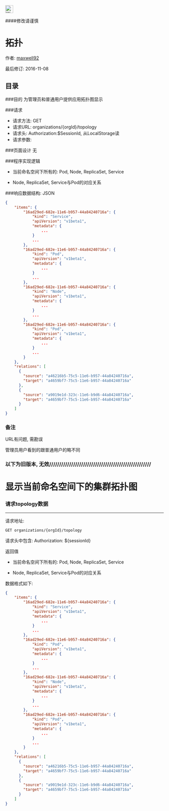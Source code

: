 <img src="http://kubernetes.io/kubernetes/img/warning.png" alt="WARNING" width="25" height="25"> 

####修改请谨慎

拓扑
==============

作者: [maxwell92](https://github.com/maxwell92)

最后修订: 2016-11-08

目录
--------------
###目的
为管理员和普通用户提供应用拓扑图显示

###请求

* 请求方法: GET 
* 请求URL: organizations/{orgId}/topology
* 请求头: Authorization:$SessionId, 从LocalStorage读 
* 请求参数: 

###页面设计 
无


###程序实现逻辑

* 当前命名空间下所有的: Pod, Node, ReplicaSet, Service

* Node, ReplicaSet, Service与Pod的对应关系


###响应数据结构: 
JSON
```json
{
    "items": {
        "16ad29ed-682e-11e6-b957-44a84240716a": {
            "kind": "Service",
            "apiVersion": "v1beta1",
            "metadata": {
                ...
            }
            ...
        },
        "16ad29ed-682e-11e6-b957-44a84240716a": {
            "kind": "Pod",
            "apiVersion": "v1beta1",
            "metadata": {
                ...
            }
            ...
        },
        "16ad29ed-682e-11e6-b957-44a84240716a": {
            "kind": "Node",
            "apiVersion": "v1beta1",
            "metadata": {
                ...
            }
            ...
        },
        "16ad29ed-682e-11e6-b957-44a84240716a": {
            "kind": "Pod",
            "apiVersion": "v1beta1",
            "metadata": {
                ...
            }
            ...
        }
    },
    "relations": [
      {
        "source": "a46216b5-75c5-11e6-b957-44a84240716a",
        "target": "a4659bf7-75c5-11e6-b957-44a84240716a"
      },
      {
        "source": "a9019e1d-323c-11e6-b9d6-44a84240716a",
        "target": "a4659bf7-75c5-11e6-b957-44a84240716a"
      }
    ]
}
```



### 备注
URL有问题, 需勘误

管理员用户看到的跟普通用户的略不同



### 以下为旧版本, 无效///////////////////////////////////////////////////

显示当前命名空间下的集群拓扑图
===============

### 请求topology数据
---------------------------------

请求地址:
```bash
GET organizations/{orgId}/topology
```

请求头中包含: Authorization: ${sessionId}


返回值

* 当前命名空间下所有的: Pod, Node, ReplicaSet, Service

* Node, ReplicaSet, Service与Pod的对应关系

数据格式如下:

```json
{
    "items": {
        "16ad29ed-682e-11e6-b957-44a84240716a": {
            "kind": "Service",
            "apiVersion": "v1beta1",
            "metadata": {
                ...
            }
            ...
        },
        "16ad29ed-682e-11e6-b957-44a84240716a": {
            "kind": "Pod",
            "apiVersion": "v1beta1",
            "metadata": {
                ...
            }
            ...
        },
        "16ad29ed-682e-11e6-b957-44a84240716a": {
            "kind": "Node",
            "apiVersion": "v1beta1",
            "metadata": {
                ...
            }
            ...
        },
        "16ad29ed-682e-11e6-b957-44a84240716a": {
            "kind": "Pod",
            "apiVersion": "v1beta1",
            "metadata": {
                ...
            }
            ...
        }
    },
    "relations": [
      {
        "source": "a46216b5-75c5-11e6-b957-44a84240716a",
        "target": "a4659bf7-75c5-11e6-b957-44a84240716a"
      },
      {
        "source": "a9019e1d-323c-11e6-b9d6-44a84240716a",
        "target": "a4659bf7-75c5-11e6-b957-44a84240716a"
      }
    ]
}
```

